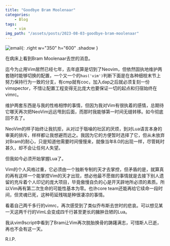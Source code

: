 ```yaml
---
title: "Goodbye Bram Moolenaar"
categories:
    - Blog
tags:
    - vim
img_path: "/assets/posts/2023-08-03-goodbye-bram-moolenaar"
---
```


![email](bram.png){: .right w="350" h="600" .shadow }

在病床上看到Bram Moolenaar去世的消息。

迄今为止用Vim居然已经七年，去年底算是切到了Neovim，但依然固执地维护两套随时能够切换的配置，一个又一个的`has('vim')`判断下面是在各种细枝末节上努力保持行为一致的分支，有cmp就有coc，加入dap之后就必须复刻一份vimspector，不惜让配置工程变得无比庞大也要保证一切的起点和归宿始终在vimrc。

维护两套东西是与我的性格相悖的事情，但因为我对Vim有很执着的感情，总期待它哪天再次把NeoVim远远甩到后面，而那时我能够第一时间无缝转移。如今彻底回不去了。

NeoVim的样子始终让我抗拒，从对过于聒噪的社区的厌烦，到对Lua语言本身的审美的排斥，样样都让我想避而远之。我因为它的方便暂时选择了它，但从未放弃对Bram的耐心，只是知道他需要时间慢慢来，就像当年8.0的出现一样，尽管耗时甚久，却不会让任何人失望。

但我如今必须开始掌握Lua了。

Vim的个人风格过重，它必须由一个独断专制的天才去掌控，但矛盾的是，就算真的再有这样一个能掌控Vim的天才出现，想必他最不愿做的事情就是去接下别人遗留的充斥着个人印记的庞大项目，毕竟傲慢自负的心是开天辟地所必须的素质。所以Vim再有第二次生命的可能性基本为零。也许core team还能再给它续命一段时间，但灵魂已死，这种苟延残喘是种很凄凉的事情。

看着自己两千多行的vimrc，再次感受到了类似乔布斯去世时的悲哀。可以想见某一天这两千行的VimL会变成四千行甚至更长的臃肿丑陋的Lua。

我从vim9script中看到了Bram让Vim再次脱胎换骨的踌躇满志，可惜斯人已逝，再也不会有这一天。

R.I.P.
